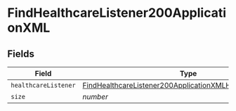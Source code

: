 # FindHealthcareListener200ApplicationXML


## Fields

| Field                                                                                                                                               | Type                                                                                                                                                | Required                                                                                                                                            | Description                                                                                                                                         | Example                                                                                                                                             |
| --------------------------------------------------------------------------------------------------------------------------------------------------- | --------------------------------------------------------------------------------------------------------------------------------------------------- | --------------------------------------------------------------------------------------------------------------------------------------------------- | --------------------------------------------------------------------------------------------------------------------------------------------------- | --------------------------------------------------------------------------------------------------------------------------------------------------- |
| `healthcareListener`                                                                                                                                | [FindHealthcareListener200ApplicationXMLHealthcareListener](../../models/operations/findhealthcarelistener200applicationxmlhealthcarelistener.md)[] | :heavy_minus_sign:                                                                                                                                  | N/A                                                                                                                                                 |                                                                                                                                                     |
| `size`                                                                                                                                              | *number*                                                                                                                                            | :heavy_minus_sign:                                                                                                                                  | N/A                                                                                                                                                 | 1                                                                                                                                                   |